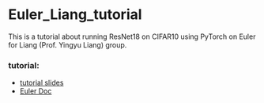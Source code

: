 # Euler_Liang_tutorial
This is a tutorial about running ResNet18 on CIFAR10 using PyTorch on Euler for Liang (Prof. Yingyu Liang) group.  

### tutorial:

- [tutorial slides](https://docs.google.com/presentation/d/1XdXiF7KV6jzXu_B2H6oeRfCYXAwaJlBQ/edit#slide=id.p12)
- [Euler Doc](https://docs.google.com/document/d/1ce2AiGA7qefluC2FhcoJay5V1gYzzsgXdptEUOUTf24/edit#heading=h.42lh95y2opa3)
